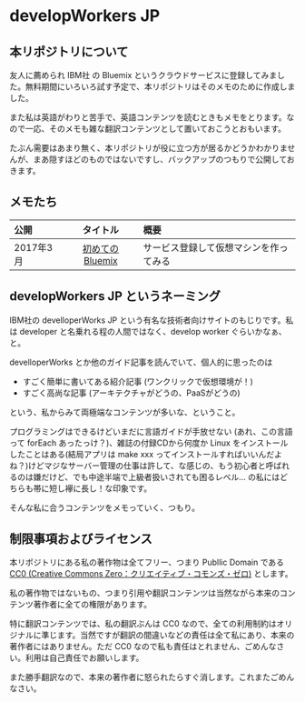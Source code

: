 
# developWorkers JP

## 本リポジトリについて

友人に薦められ IBM社 の Bluemix というクラウドサービスに登録してみました。無料期間にいろいろ試す予定で、本リポジトリはそのメモのために作成しました。

また私は英語がわりと苦手で、英語コンテンツを読むときもメモをとります。なので一応、そのメモも雑な翻訳コンテンツとして置いておこうとおもいます。

たぶん需要はあまり無く、本リポジトリが役に立つ方が居るかどうかわかりませんが、まあ隠すほどのものではないですし、バックアップのつもりで公開しておきます。

## メモたち


| 公開     | タイトル    | 概要  |
|:-----------|:-----------:|:-------------|
| 2017年3月 | [初めての Bluemix](memo/201703_1st-step.md) | サービス登録して仮想マシンを作ってみる |

## developWorkers JP というネーミング

IBM社の develloperWorks JP という有名な技術者向けサイトのもじりです。私は developer と名乗れる程の人間ではなく、develop worker ぐらいかなぁ、と。

develloperWorks とか他のガイド記事を読んでいて、個人的に思ったのは

* すごく簡単に書いてある紹介記事 (ワンクリックで仮想環境が！)
* すごく高尚な記事 (アーキテクチャがどうの、PaaSがどうの)

という、私からみて両極端なコンテンツが多いな、ということ。

プログラミングはできるけどいまだに言語ガイドが手放せない (あれ、この言語って forEach あったっけ？)、雑誌の付録CDから何度か Linux をインストールしたことはある(結局アプリは make xxx ってインストールすればいいんだよね？)けどマジなサーバー管理の仕事は許して、な感じの、もう初心者と呼ばれるのは嫌だけど、でも中途半端で上級者扱いされても困るレベル… の私にはどちらも帯に短し襷に長し！な印象です。

そんな私に合うコンテンツをメモっていく、つもり。

## 制限事項およびライセンス

本リポジトリにある私の著作物は全てフリー、つまり Publlic Domain である [CC0 (Creative Commons Zero：クリエイティブ・コモンズ・ゼロ)](https://creativecommons.org/publicdomain/zero/1.0/deed.ja) とします。

私の著作物ではないもの、つまり引用や翻訳コンテンツは当然ながら本来のコンテンツ著作者に全ての権限があります。

特に翻訳コンテンツでは、私の翻訳ぶんは CC0 なので、全ての利用制約はオリジナルに準じます。当然ですが翻訳の間違いなどの責任は全て私にあり、本来の著作者にはありません。ただ CC0 なので私も責任はとれません、ごめんなさい。利用は自己責任でお願いします。

また勝手翻訳なので、本来の著作者に怒られたらすぐ消します。これまたごめんなさい。
